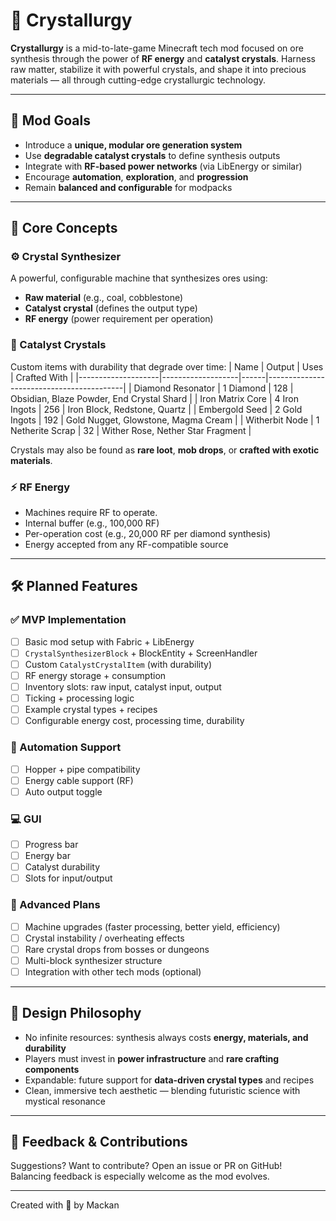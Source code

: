 # 💎 Crystallurgy

**Crystallurgy** is a mid-to-late-game Minecraft tech mod focused on ore synthesis through the power of **RF energy** and **catalyst crystals**. Harness raw matter, stabilize it with powerful crystals, and shape it into precious materials — all through cutting-edge crystallurgic technology.

---

## 🚀 Mod Goals

- Introduce a **unique, modular ore generation system**
- Use **degradable catalyst crystals** to define synthesis outputs
- Integrate with **RF-based power networks** (via LibEnergy or similar)
- Encourage **automation**, **exploration**, and **progression**
- Remain **balanced and configurable** for modpacks

---

## 🔬 Core Concepts

### ⚙️ Crystal Synthesizer
A powerful, configurable machine that synthesizes ores using:
- **Raw material** (e.g., coal, cobblestone)
- **Catalyst crystal** (defines the output type)
- **RF energy** (power requirement per operation)

### 💎 Catalyst Crystals
Custom items with durability that degrade over time:
| Name               | Output            | Uses | Crafted With                            |
|--------------------|-------------------|------|------------------------------------------|
| Diamond Resonator  | 1 Diamond         | 128  | Obsidian, Blaze Powder, End Crystal Shard |
| Iron Matrix Core   | 4 Iron Ingots     | 256  | Iron Block, Redstone, Quartz             |
| Embergold Seed     | 2 Gold Ingots     | 192  | Gold Nugget, Glowstone, Magma Cream      |
| Witherbit Node     | 1 Netherite Scrap | 32   | Wither Rose, Nether Star Fragment        |

Crystals may also be found as **rare loot**, **mob drops**, or **crafted with exotic materials**.

### ⚡ RF Energy
- Machines require RF to operate.
- Internal buffer (e.g., 100,000 RF)
- Per-operation cost (e.g., 20,000 RF per diamond synthesis)
- Energy accepted from any RF-compatible source

---

## 🛠 Planned Features

### ✅ MVP Implementation
- [ ] Basic mod setup with Fabric + LibEnergy
- [ ] `CrystalSynthesizerBlock` + BlockEntity + ScreenHandler
- [ ] Custom `CatalystCrystalItem` (with durability)
- [ ] RF energy storage + consumption
- [ ] Inventory slots: raw input, catalyst input, output
- [ ] Ticking + processing logic
- [ ] Example crystal types + recipes
- [ ] Configurable energy cost, processing time, durability

### 🔄 Automation Support
- [ ] Hopper + pipe compatibility
- [ ] Energy cable support (RF)
- [ ] Auto output toggle

### 💻 GUI
- [ ] Progress bar
- [ ] Energy bar
- [ ] Catalyst durability
- [ ] Slots for input/output

### 🧪 Advanced Plans
- [ ] Machine upgrades (faster processing, better yield, efficiency)
- [ ] Crystal instability / overheating effects
- [ ] Rare crystal drops from bosses or dungeons
- [ ] Multi-block synthesizer structure
- [ ] Integration with other tech mods (optional)

---

## 🧠 Design Philosophy

- No infinite resources: synthesis always costs **energy, materials, and durability**
- Players must invest in **power infrastructure** and **rare crafting components**
- Expandable: future support for **data-driven crystal types** and recipes
- Clean, immersive tech aesthetic — blending futuristic science with mystical resonance

---

## 💬 Feedback & Contributions

Suggestions? Want to contribute? Open an issue or PR on GitHub!  
Balancing feedback is especially welcome as the mod evolves.

---

Created with 💎 by Mackan
